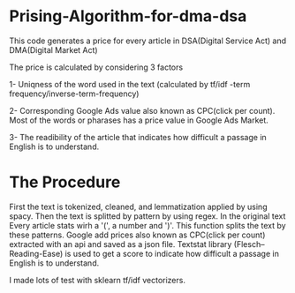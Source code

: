# Prising-Algorithm-for-dma-dsa

This code generates a price for every article in DSA(Digital Service Act) and DMA(Digital Market Act)

The price is calculated by considering 3 factors

1- Uniqness of the word used in the text (calculated by tf/idf -term frequency/inverse-term-frequency)

2- Corresponding Google Ads value also known as CPC(click per count). Most of the words or pharases has a price value in Google Ads Market. 

3- The readibility of the article that indicates how difficult a passage in English is to understand.

# The Procedure

First the text is tokenized, cleaned, and lemmatization applied by using spacy. Then the text is splitted by pattern by using regex. In the original text Every article stats wirh a '(', a number and ')'. This function splits the text by these patterns. Google add prices also known as CPC(click per count) extracted with an api and saved as a json file. Textstat library (Flesch–Reading-Ease) is used to get a score to indicate how difficult a passage in English is to understand.

I made lots of test with sklearn tf/idf vectorizers. 
